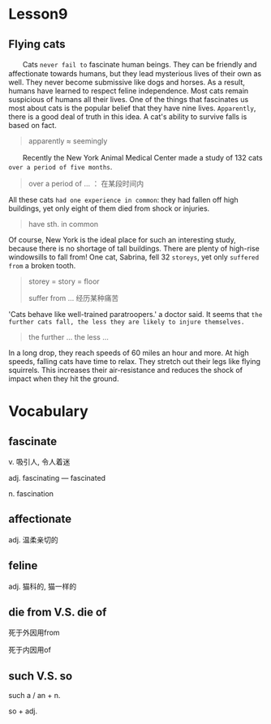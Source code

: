 # Lesson9

## Flying cats

　　Cats `never fail to` fascinate human beings. They can be friendly and affectionate towards humans, but they lead mysterious lives of their own as well. They never become submissive like dogs and horses. As a result, humans have learned to respect feline independence. Most cats remain suspicious of humans all their lives. One of the things that fascinates us most about cats is the popular belief that they have nine lives. `Apparently`, there is a good deal of truth in this idea. A cat's ability to survive falls is based on fact.

> apparently ≈ seemingly

　　Recently the New York Animal Medical Center made a study of 132 cats `over a period of five months`. 

> over a period of … ： 在某段时间内

All these cats `had one experience in common`: they had fallen off high buildings, yet only eight of them died from shock or injuries. 

> have sth. in common

Of course, New York is the ideal place for such an interesting study, because there is no shortage of tall buildings. There are plenty of high-rise windowsills to fall from! One cat, Sabrina, fell 32 `storeys`, yet only `suffered from` a broken tooth. 

> storey = story = floor 
>
> suffer from … 经历某种痛苦

'Cats behave like well-trained paratroopers.' a doctor said. It seems that `the further cats fall, the less they are likely to injure themselves.` 

> the further … the less …

In a long drop, they reach speeds of 60 miles an hour and more. At high speeds, falling cats have time to relax. They stretch out their legs like flying squirrels. This increases their air-resistance and reduces the shock of impact when they hit the ground.

# Vocabulary

## fascinate 

v. 吸引人, 令人着迷

adj. fascinating — fascinated

n. fascination

## affectionate

adj. 温柔亲切的

## feline

adj. 猫科的, 猫一样的

## die from V.S. die of 

死于外因用from

死于内因用of

## such V.S. so

such a / an + n.

so + adj.